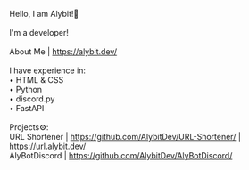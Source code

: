 Hello, I am Alybit!👋<br><br>
I'm a developer!<br><br>
About Me | https://alybit.dev/<br><br>
I have experience in:<br>
• HTML & CSS<br>
• Python<br>
• discord.py<br>
• FastAPI<br><br>
Projects⚙️:<br>
URL Shortener | https://github.com/AlybitDev/URL-Shortener/ | https://url.alybit.dev/<br>
AlyBotDiscord | https://github.com/AlybitDev/AlyBotDiscord/
